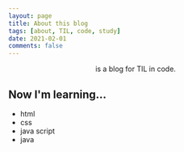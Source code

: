 ```yaml
---
layout: page
title: About this blog
tags: [about, TIL, code, study]
date: 2021-02-01
comments: false
---
```


<center><a href="https://00parkjihye.github.io//"><b></></b></a> is a blog for TIL in code.</center>

## Now I'm learning...

-   html
-   css
-   java script
-   java

<!-- ## Preview

{% capture images %}
https://cloud.githubusercontent.com/assets/754514/14509720/61c61058-01d6-11e6-93ab-0918515ecd56.png
https://cloud.githubusercontent.com/assets/754514/14509716/61ac6c8e-01d6-11e6-879f-8308883de790.png
{% endcapture %}
{% include gallery images=images caption="Screenshots of Moon Theme" cols=2 %}

See a [live version of Moon](http://taylantatli.github.io/Moon) hosted on GitHub.

## Getting Started

To learn how to install and use this theme check out the [Setup Guide](http://taylantatli.me/Moon/moon-theme/) for more information.

[Install Moon](https://github.com/TaylanTatli/Moon){: .btn} -->
